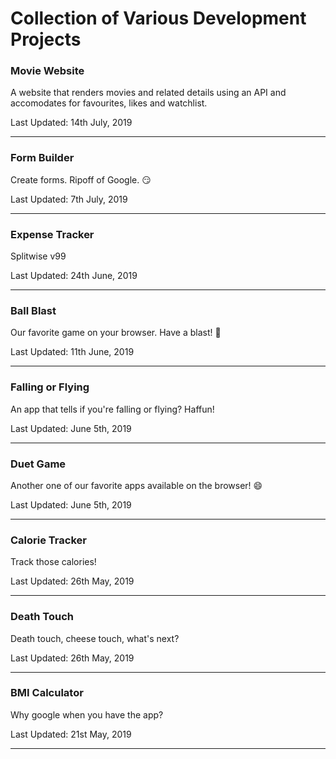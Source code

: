 # Collection of Various Development Projects

### Movie Website

A website that renders movies and related details using an API and accomodates for favourites, likes and watchlist.

Last Updated: 14th July, 2019

***

### Form Builder

Create forms. Ripoff of Google. 😏

Last Updated: 7th July, 2019

***

### Expense Tracker

Splitwise v99

Last Updated: 24th June, 2019

***

### Ball Blast

Our favorite game on your browser. Have a blast! 🥳

Last Updated: 11th June, 2019

***

### Falling or Flying

An app that tells if you're falling or flying? Haffun!

Last Updated: June 5th, 2019

***

### Duet Game

Another one of our favorite apps available on the browser! 😄

Last Updated: June 5th, 2019

***

### Calorie Tracker

Track those calories!

Last Updated: 26th May, 2019

***

### Death Touch

Death touch, cheese touch, what's next?

Last Updated: 26th May, 2019

***

### BMI Calculator

Why google when you have the app? 

Last Updated: 21st May, 2019

***
